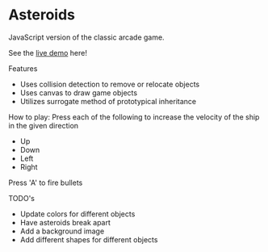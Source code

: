 # Asteroids

JavaScript version of the classic arcade game.

See the [live demo](https://jcole356.github.io/asteroids/) here!

Features
* Uses collision detection to remove or relocate objects
* Uses canvas to draw game objects
* Utilizes surrogate method of prototypical inheritance

How to play:
Press each of the following to increase the velocity of the ship in the given direction
* Up
* Down
* Left
* Right

Press 'A' to fire bullets

TODO's
* Update colors for different objects
* Have asteroids break apart
* Add a background image
* Add different shapes for different objects